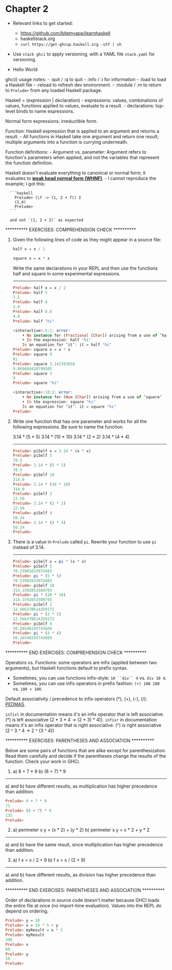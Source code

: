 # Chapter 2

- Relevant links to get started:
    - https://github.com/bitemyapp/learnhaskell
    - haskellstack.org
    - `curl https://get-ghcup.haskell.org -sSf | sh`

- Use `stack ghci` to apply versioning, with a YAML file `stack.yaml` for
  versioning.

- Hello World

ghc(i) usage notes:
    - :quit / :q to quit
    - :info / :i for information
    - :load to load a Haskell file
    - :reload to refresh dev environment.
    - :module / :m to return to `Prelude>` from any loaded Haskell package.

Haskell = (expression | declaration)
    - expressions: values, combinations of values, functions applied to values, evaluate to a result.
    - declarations: top-level binds to name expressions.

Normal form expressions: irreductible form.

Function: Haskell expression that is applied to an argument and returns a result.
    - All functions in Haskell take one argument and return one result; multiple
    arguments into a function is currying underneath.

Function definitions:
    - Argument vs. parameter: Argument refers to function's parameters when
    applied, and not the variables that represent the function definition.

Haskell doesn't evaluate everything to canonical or normal form; it evaluates to
[**weak head normal form
(WHNF)**](https://wiki.haskell.org/Weak_head_normal_form).
    - I cannot reproduce the example; I got this:

      ```haskell
        Prelude> (\f -> (1, 2 + f)) 2
        (1,4)
        Prelude>
      ```

      and not `(1, 2 + 2)` as expected

********** EXERCISES: COMPREHENSION CHECK **********

1.  Given the following lines of code as they might appear in a source file:

    ```haskell
    half x = x / 2

    square x = x * x
    ```

    Write the same declarations in your REPL and then use the functions half and
    square in some experimental expressions.

    __________

    ```haskell
    Prelude> half x = x / 2
    Prelude> half 5
    2.5
    Prelude> half 6
    3.0
    Prelude> half 8.0
    4.0
    Prelude> half "hi"

    <interactive>:5:1: error:
        • No instance for (Fractional [Char]) arising from a use of ‘half’
        • In the expression: half "hi"
        In an equation for ‘it’: it = half "hi"
    Prelude> square x = x * x
    Prelude> square 9
    81
    Prelude> square 3.141592658
    9.869604428799505
    Prelude> square 3
    9
    Prelude> square "hi"

    <interactive>:10:1: error:
        • No instance for (Num [Char]) arising from a use of ‘square’
        • In the expression: square "hi"
        In an equation for ‘it’: it = square "hi"
    Prelude>
    ```

2.  Write one function that has one parameter and works for all the following
    expressions. Be sure to name the function.

    3.14 * (5 * 5)
    3.14 * (10 * 10)
    3.14 * (2 * 2)
    3.14 * (4 * 4)

    __________

    ```haskell
    Prelude> piSelf x = 3.14 * (x * x)
    Prelude> piSelf 5
    78.5
    Prelude> 3.14 * (5 * 5)
    78.5
    Prelude> piSelf 10
    314.0
    Prelude> 3.14 * (10 * 10)
    314.0
    Prelude> piSelf 2
    12.56
    Prelude> 3.14 * (2 * 2)
    12.56
    Prelude> piSelf 4
    50.24
    Prelude> 3.14 * (4 * 4)
    50.24
    Prelude>
    ```

3.  There is a value in `Prelude` called `pi`. Rewrite your function to use `pi`
    instead of 3.14.

    __________

    ```haskell
    Prelude> piSelf x = pi * (x * x)
    Prelude> piSelf 5
    78.53981633974483
    Prelude> pi * (5 * 5)
    78.53981633974483
    Prelude> piSelf 10
    314.1592653589793
    Prelude> pi * (10 * 10)
    314.1592653589793
    Prelude> piSelf 2
    12.566370614359172
    Prelude> pi * (2 * 2)
    12.566370614359172
    Prelude> piSelf 4
    50.26548245743669
    Prelude> pi * (4 * 4)
    50.26548245743669
    Prelude>
    ```

********** END EXERCISES: COMPREHENSION CHECK **********

Operators vs. Functions: some operators are infix (applied between two
arguments), but Haskell functions default to prefix syntax.
-   Sometimes, you can use functions infix-style: `10 ``div`` 4` vs. `div 10 4`.
-   Sometimes, you can use infix operators in prefix fashion: `(+) 100 100` vs.
    `100 + 100`.

Default associativity / precedence to infix operators (*), (+), (-), (/):
[PEDMAS](https://en.wikipedia.org/wiki/PEMDAS).

`infixl` in documentation means it's an infix operator that is left associative.
(*) is left associative (2 * 3 * 4 -> (2 * 3) * 4)).
`infixr` in documentation means it's an infix operator that is right
associative. (^) is right associative (2 ^ 3 ^ 4 -> 2 ^ (3 ^ 4))

********** EXERCISES: PARENTHESES AND ASSOCIATION **********

Below are some pairs of functions that are alike except for parenthesization.
Read them carefully and decide if the parentheses change the results of the
function. Check your work in GHCi.

1.  a)  8 + 7 * 9
    b)  (8 + 7) * 9
__________

a) and b) have different results, as multiplication has higher precedence than
addition.

```haskell
Prelude> 8 + 7 * 9
71
Prelude> (8 + 7) * 9
135
Prelude>
```

2.  a)  perimeter x y = (x * 2) + (y * 2)
    b)  perimeter x y = x * 2 + y * 2
__________

a) and b) have the same result, since multiplication has higher precedence than
addition.

3.  a)  f x = x / 2 + 9
    b)  f x = x / (2 + 9)
__________

a) and b) have different results, as division has higher precedence than
addition.

********** END EXERCISES: PARENTHESES AND ASSOCIATION **********

Order of declarations in source code doesn't matter because GHCI loads the
entire file at once (no import-time evaluation). Values into the REPL do depend
on ordering.

```haskell
Prelude> y = 10
Prelude> x = 10 * 5 + y
Prelude> myResult = x * 5
Prelude> myResult
300
Prelude> x
60
Prelude> y
10
Prelude>
```
